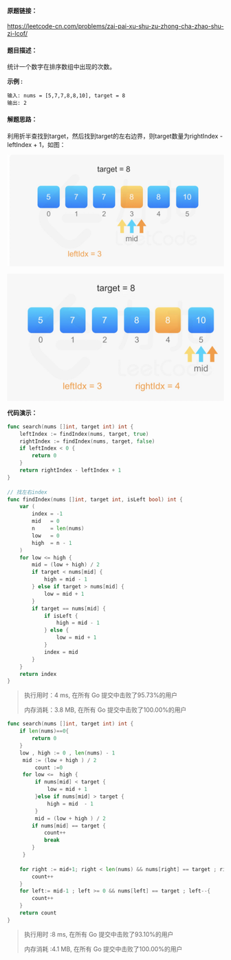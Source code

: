 

#### 原题链接：

https://leetcode-cn.com/problems/zai-pai-xu-shu-zu-zhong-cha-zhao-shu-zi-lcof/



#### 题目描述：

统计一个数字在排序数组中出现的次数。

**示例 :**

```
输入: nums = [5,7,7,8,8,10], target = 8
输出: 2
```



#### 解题思路：

利用折半查找到target，然后找到target的左右边界，则target数量为rightIndex - leftIndex + 1，如图：

![image-20220525172600095](images/image-20220525172600095.png)

![image-20220525172636103](images/image-20220525172636103.png)

**代码演示：**

```go
func search(nums []int, target int) int {
	leftIndex := findIndex(nums, target, true)
	rightIndex := findIndex(nums, target, false)
	if leftIndex < 0 {
		return 0
	}
	return rightIndex - leftIndex + 1
}

// 找左右index
func findIndex(nums []int, target int, isLeft bool) int {
	var (
		index = -1
		mid   = 0
		n     = len(nums)
		low   = 0
		high  = n - 1
	)
	for low <= high {
		mid = (low + high) / 2
		if target < nums[mid] {
			high = mid - 1
		} else if target > nums[mid] {
			low = mid + 1
		}
		if target == nums[mid] {
			if isLeft {
				high = mid - 1
			} else {
				low = mid + 1
			}
			index = mid
		}
	}
	return index
}

```

> 执行用时：4 ms, 在所有 Go 提交中击败了95.73%的用户
>
> 内存消耗：3.8 MB, 在所有 Go 提交中击败了100.00%的用户

```go
func search(nums []int, target int) int {
    if len(nums)==0{
        return 0
    }
    low , high := 0 , len(nums) - 1
     mid := (low + high ) / 2
         count :=0
     for low <=  high {
         if nums[mid] < target {
             low = mid + 1
         }else if nums[mid] > target {
             high = mid  - 1
         }
         mid = (low + high ) / 2
        if nums[mid] == target {
            count++
            break
        }
     }

    for right := mid+1; right < len(nums) && nums[right] == target ; right++{
        count++
    }
    for left:= mid-1 ; left >= 0 && nums[left] == target ; left--{
        count++
    }
    return count
}
```

> 执行用时 :8 ms, 在所有 Go 提交中击败了93.10%的用户
>
> 内存消耗 :4.1 MB, 在所有 Go 提交中击败了100.00%的用户